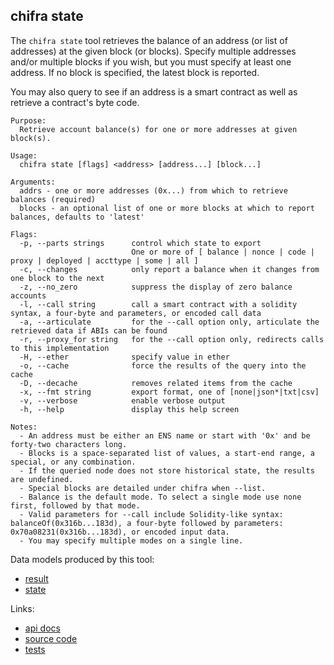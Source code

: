 ## chifra state

The `chifra state` tool retrieves the balance of an address (or list of addresses) at the given block
(or blocks). Specify multiple addresses and/or multiple blocks if you wish, but you must specify
at least one address. If no block is specified, the latest block is reported.

You may also query to see if an address is a smart contract as well as retrieve a contract's
byte code.

```[plaintext]
Purpose:
  Retrieve account balance(s) for one or more addresses at given block(s).

Usage:
  chifra state [flags] <address> [address...] [block...]

Arguments:
  addrs - one or more addresses (0x...) from which to retrieve balances (required)
  blocks - an optional list of one or more blocks at which to report balances, defaults to 'latest'

Flags:
  -p, --parts strings      control which state to export
                           One or more of [ balance | nonce | code | proxy | deployed | accttype | some | all ]
  -c, --changes            only report a balance when it changes from one block to the next
  -z, --no_zero            suppress the display of zero balance accounts
  -l, --call string        call a smart contract with a solidity syntax, a four-byte and parameters, or encoded call data
  -a, --articulate         for the --call option only, articulate the retrieved data if ABIs can be found
  -r, --proxy_for string   for the --call option only, redirects calls to this implementation
  -H, --ether              specify value in ether
  -o, --cache              force the results of the query into the cache
  -D, --decache            removes related items from the cache
  -x, --fmt string         export format, one of [none|json*|txt|csv]
  -v, --verbose            enable verbose output
  -h, --help               display this help screen

Notes:
  - An address must be either an ENS name or start with '0x' and be forty-two characters long.
  - Blocks is a space-separated list of values, a start-end range, a special, or any combination.
  - If the queried node does not store historical state, the results are undefined.
  - Special blocks are detailed under chifra when --list.
  - Balance is the default mode. To select a single mode use none first, followed by that mode.
  - Valid parameters for --call include Solidity-like syntax: balanceOf(0x316b...183d), a four-byte followed by parameters: 0x70a08231(0x316b...183d), or encoded input data.
  - You may specify multiple modes on a single line.
```

Data models produced by this tool:

- [result](/data-model/chainstate/#result)
- [state](/data-model/chainstate/#state)

Links:

- [api docs](/api/#operation/chainstate-state)
- [source code](https://github.com/TrueBlocks/trueblocks-core/tree/master/src/apps/chifra/internal/state)
- [tests](https://github.com/TrueBlocks/trueblocks-core/tree/master/src/dev_tools/testRunner/testCases/tools/getState.csv)

